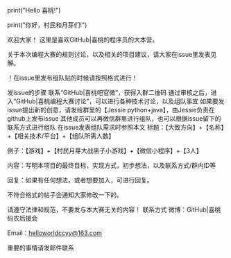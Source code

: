 print("Hello 喜桃!")

print("你好，村民和月芽们!")


欢迎大家！
这里是喜欢GitHub|喜桃的程序员的大本营。

关于本次编程大赛的规则讨论，以及相关的项目建议，请大家在issue里发表见解。

！在issue里发布组队贴的时候请按照格式进行！

发issue的步骤
联系“GitHub|喜桃吧官微”，获得入群二维码
通过审核之后，进入“GitHub|喜桃编程大赛讨论”，可以进行各种技术讨论，以及组队事宜
如果要发issue提出新的创意，请发给群里的【Jessie python+java】，由Jessie负责在github上发布issue
其他成员可以再微信群里进行组队，也可以根据issue留下的联系方式进行组队
在issue发表组队需求时参照本文
标题：【大致方向】+【名称】+【相关技术/平台】+【组队所需人数】

例子：【游戏】+【村民月芽大战黑子小游戏】+【微信小程序】+【3人】

内容：写明本项目的最终目标，实现方式，初步想法，以及联系方式/群内ID等

回复：如果有任何想法，或者想要加入，可进行回复。

不符合格式的帖子会通知大家修改一下的。

请遵守法律和规范，不要发与本大赛无关的内容！
联系方式
微博：GitHub|喜桃码农后援会

Email：helloworldccyy@163.com

重要的事情请发邮件联系
